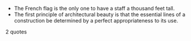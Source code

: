 - The French flag is the only one to have a staff a thousand feet tall.
 - The first principle of architectural beauty is that the essential lines of a construction be determined by a perfect appropriateness to its use.

2 quotes